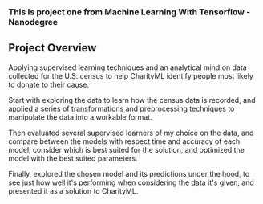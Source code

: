 
### This is project one from Machine Learning With Tensorflow - Nanodegree


## Project Overview

Applying supervised learning techniques and an analytical mind on data collected for the U.S. census to help CharityML identify people most likely to donate to their cause.

Start with exploring the data to learn how the census data is recorded, and applied a series of transformations and preprocessing techniques to manipulate the data into a workable format. 

Then evaluated several supervised learners of my choice on the data, and compare between the models with respect time and accuracy of each model,
consider which is best suited for the solution, and optimized the model with the best suited parameters.

Finally, explored the chosen model and its predictions under the hood, to see just how well it's performing when considering the data it's given,
and presented it as a solution to CharityML. 
